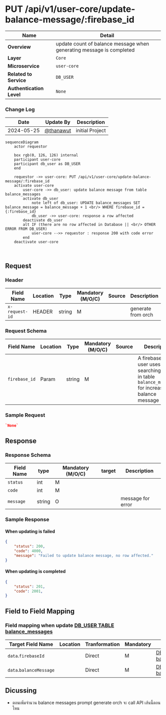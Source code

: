 # PUT /api/v1/user-core/update-balance-message/:firebase_id

| Name                     | Detail                                                              |
| ------------------------ | ------------------------------------------------------------------- |
| **Overview**             | update count of balance message when generating message is completed |
| **Layer**                | `Core`                                                              |
| **Microservice**         | `user-core`                                                         |
| **Related to Service**   | `DB_USER`                                                           |
| **Authentication Level** | `None`                                                              |

### Change Log
| Date       | Update By                              | Description     |
| ---------- | -------------------------------------- | --------------- |
| 2024-05-25 | [@thanawut](https://github.com/HanawuZ) | initial Project |

```mermaid
sequenceDiagram
    actor requestor

    box rgb(0, 126, 126) internal
    participant user-core
    participant db_user as DB_USER
    end
    
    requestor ->> user-core: PUT /api/v1/user-core/update-balance-message/:firebase_id
    activate user-core
        user-core ->> db_user: update balance message from table balance_messages
        activate db_user
            note left of db_user: UPDATE balance_messages SET balance_message = balance_message + 1 <br/> WHERE firebase_id = {:firebase_id}
            db_user ->> user-core: response a row affected
        deactivate db_user
        alt IF (there are no row affected in Database || <br/> OTHER ERROR FROM DB_USER)
            user-core -->> requestor : response 200 with code error
        end
    deactivate user-core

    
```
## Request
### Header 
| Field Name     | Location | Type   | Mandatory (M/O/C) | Source | Description        |
| -------------- | -------- | ------ | ----------------- | ------ | ------------------ |
| `x-request-id` | HEADER   | string | M                 |        | generate from orch |

### Request Schema
| Field Name    | Location | Type   | Mandatory (M/O/C) | Source | Description |
| ------------- | -------- | ------ | ----------------- | ------ | ----------- |
| `firebase_id` | Param    | string | M                 |        |  A firebase ID of user uses to searching record in table `balance_messages` for increase balance message            |

### Sample Request
```json
`None`
```

## Response
### Response Schema
| Field Name              | type   | Mandatory (M/O/C) | target | Description       |
| ----------------------- | ------ | ----------------- | ------ | ----------------- |
| `status`                | int    | M                 |        |                   |
| `code`                  | int    | M                 |        |                   |
| `message`               | string | O                 |        | message for error |


### Sample Response 
#### When updating is failed
```json
{
    "status": 200,
    "code": 4000,
    "message": "Failed to update balance message, no row affected."
}
```

#### When updating is completed
```json
{
    "status": 201,
    "code": 2001,
}
```

## Field to Field Mapping 

### Field mapping when update [DB_USER TABLE balance_messages]()
| Target Field Name       | Location | Tranformation | Mandatory | Source                                               | Remark |
| ----------------------- | -------- | ------------- | --------- | ---------------------------------------------------- | ------ |
| `data`.`firebaseId`     |          | Direct        | M         | [DB_USER TABLE balance_messages]().`firebase_id`     |        |
| `data`.`balanceMessage` |          | Direct        | M         | [DB_USER TABLE balance_messages]().`balance_message` |        |

## Dicussing
* ตอนเพิ่มจำนวน balance messages prompt generate orch จะ call API เส้นนี้ตอนไหน 